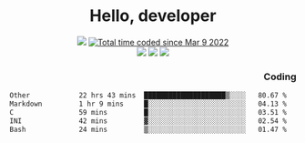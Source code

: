 # <div align='center' >Hello, developer</div>

<div align='center'>
  <a ><img src="https://img.shields.io/badge/dynamic/json?url=https%3A%2F%2Fapi.swo.moe%2Fstats%2Fgithub%2FFree-Aaron-Li&query=count&color=181717&label=GitHub&labelColor=282c34&logo=github&suffix=+follows&cacheSeconds=3600"></a>
  <a href="https://wakatime.com/@fe40087f-8eae-48dc-9950-ad0633db1591"><img src="https://wakatime.com/badge/user/fe40087f-8eae-48dc-9950-ad0633db1591.svg" alt="Total time coded since Mar 9 2022" /></a>
</div>
<div align='center'>
  <a><img src="https://img.shields.io/badge/Rookie-blue?style=plastic&logo=c&logoColor=blue&labelColor=F5B7DB"></a>
  <a><img src="https://img.shields.io/badge/Rookie-blue?style=plastic&logo=c%2B%2B&logoColor=blue&labelColor=F5B7DB"></a> 
  <a><img src="https://img.shields.io/badge/Rookie-blue?style=plastic&logo=python&logoColor=blue&labelColor=F5B7DB"></a> 
</div>

<div align='right'>
  <h3>Coding</h3>
</div>

<!--START_SECTION:waka-->

```txt
Other            22 hrs 43 mins  ████████████████████▒░░░░   80.67 %
Markdown         1 hr 9 mins     █░░░░░░░░░░░░░░░░░░░░░░░░   04.13 %
C                59 mins         █░░░░░░░░░░░░░░░░░░░░░░░░   03.51 %
INI              42 mins         ▓░░░░░░░░░░░░░░░░░░░░░░░░   02.54 %
Bash             24 mins         ▒░░░░░░░░░░░░░░░░░░░░░░░░   01.47 %
```

<!--END_SECTION:waka-->




